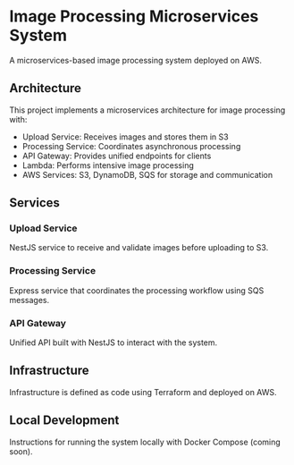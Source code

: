 # Image Processing Microservices System

A microservices-based image processing system deployed on AWS.

## Architecture

This project implements a microservices architecture for image processing with:

- Upload Service: Receives images and stores them in S3
- Processing Service: Coordinates asynchronous processing
- API Gateway: Provides unified endpoints for clients
- Lambda: Performs intensive image processing
- AWS Services: S3, DynamoDB, SQS for storage and communication

## Services

### Upload Service
NestJS service to receive and validate images before uploading to S3.

### Processing Service
Express service that coordinates the processing workflow using SQS messages.

### API Gateway
Unified API built with NestJS to interact with the system.

## Infrastructure

Infrastructure is defined as code using Terraform and deployed on AWS.

## Local Development

Instructions for running the system locally with Docker Compose (coming soon).